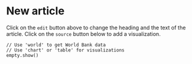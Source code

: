 New article
===========

Click on the `edit` button above to change the heading and the text of the
article. Click on the `source` button below to add a visualization.

    // Use 'world' to get World Bank data
    // Use 'chart' or 'table' for visualizations
    empty.show()

<br /><br /><br /><br /><br /><br /><br />
<br /><br /><br /><br /><br /><br /><br />
<br /><br /><br /><br /><br /><br /><br />
<br /><br /><br /><br /><br /><br /><br />
